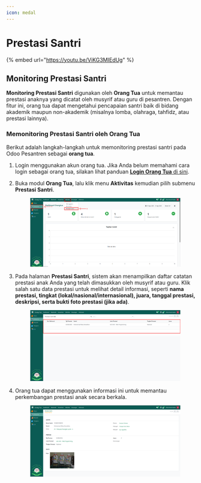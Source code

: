 ```yaml
---
icon: medal
---
```


# Prestasi Santri

{% embed url="https://youtu.be/ViKG3MIEdUg" %}

## Monitoring Prestasi Santri

**Monitoring Prestasi Santri** digunakan oleh **Orang Tua** untuk memantau prestasi anaknya yang dicatat oleh musyrif atau guru di pesantren. Dengan fitur ini, orang tua dapat mengetahui pencapaian santri baik di bidang akademik maupun non-akademik (misalnya lomba, olahraga, tahfidz, atau prestasi lainnya).

### Memonitoring Prestasi Santri oleh Orang Tua

Berikut adalah langkah-langkah untuk memonitoring prestasi santri pada Odoo Pesantren sebagai **orang tua**.

1. Login menggunakan akun orang tua. Jika Anda belum memahami cara login sebagai orang tua, silakan lihat panduan [**Login Orang Tua** di sini](../../../setup-and-konfigurasi/panduan-login/login-orang-tua.md).
2.  Buka modul **Orang Tua**, lalu klik menu **Aktivitas** kemudian pilih submenu **Prestasi Santri**.

    <figure><img src="../../../.gitbook/assets/images-591.png" alt=""><figcaption></figcaption></figure>


3.  Pada halaman **Prestasi Santri**, sistem akan menampilkan daftar catatan prestasi anak Anda yang telah dimasukkan oleh musyrif atau guru. Klik salah satu data prestasi untuk melihat detail informasi, seperti **nama prestasi, tingkat (lokal/nasional/internasional), juara, tanggal prestasi, deskripsi, serta bukti foto prestasi (jika ada)**.

    <figure><img src="../../../.gitbook/assets/images-592.png" alt=""><figcaption></figcaption></figure>


4.  Orang tua dapat menggunakan informasi ini untuk memantau perkembangan prestasi anak secara berkala.

    <figure><img src="../../../.gitbook/assets/images-593.png" alt=""><figcaption></figcaption></figure>
